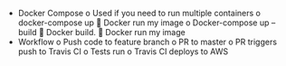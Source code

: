 -	Docker Compose
o	Used if you need to run multiple containers 
o	docker-compose up 
	Docker run my image
o	Docker-compose up –build
	Docker build.
	Docker run my image
-	Workflow
o	Push code to feature branch
o	PR to master
o	PR triggers push to Travis CI
o	Tests run
o	Travis CI deploys to AWS

